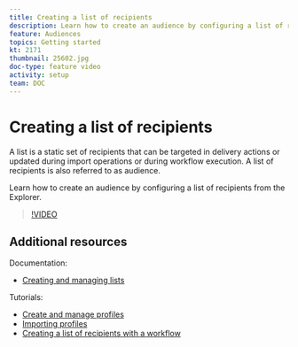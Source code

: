 ```yaml
---
title: Creating a list of recipients
description: Learn how to create an audience by configuring a list of recipients from the Explorer.
feature: Audiences
topics: Getting started
kt: 2171
thumbnail: 25602.jpg
doc-type: feature video
activity: setup
team: DOC
---
```


# Creating a list of recipients

A list is a static set of recipients that can be targeted in delivery actions or updated during import operations or during workflow execution. A list of recipients is also referred to as audience.

Learn how to create an audience by configuring a list of recipients from the Explorer.

>[!VIDEO](https://video.tv.adobe.com/v/25602/quality=12)

## Additional resources

Documentation:

* [Creating and managing lists](https://docs.adobe.com/content/help/en/campaign-classic/using/getting-started/profile-management/creating-and-managing-lists.html)

Tutorials:

* [Create and manage profiles](/help/profile-management/create-and-manage-profiles.md)
* [Importing profiles](/help/data-management/importing-profiles.md)
* [Creating a list of recipients with a workflow](/help/profile-management/creating-a-list-of-recipients-with-a-workflow.md)
